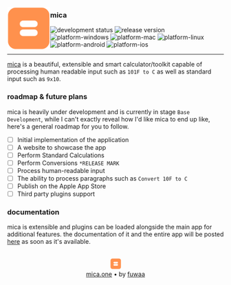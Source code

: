 <a  href="https://mica.one"><img align="left" height="100" src="/docs/assets/mica-logo.png"/></a>

### **mica**
![development status](https://img.shields.io/badge/status-dev-red) 
![release version](https://img.shields.io/badge/release-0-lightgrey)
![platform-windows](https://img.shields.io/badge/platform-windows-red)
![platform-mac](https://img.shields.io/badge/platform-mac-red)
![platform-linux](https://img.shields.io/badge/platform-linux-red)
![platform-android](https://img.shields.io/badge/platform-android-red)
![platform-ios](https://img.shields.io/badge/platform-iOS-red)

<hr>

[mica](https://mica.one/) is a beautiful, extensible and smart calculator/toolkit capable of processing human readable input such as `101F to C` as well as standard input such as `9x10`.


### roadmap & future plans
mica is heavily under development and is currently in stage `Base Development`, while I can't exactly reveal how I'd like mica to end up like, here's a general roadmap for you to follow.

- [ ]  Initial implementation of the application
- [ ]  A website to showcase the app
- [ ]  Perform Standard Calculations 
- [ ]  Perform Conversions `*RELEASE MARK`
- [ ]  Process human-readable input
- [ ]  The ability to process paragraphs such as `Convert 10F to C`
- [ ]  Publish on the Apple App Store
- [ ]  Third party plugins support

### documentation
mica is extensible and plugins can be loaded alongside the main app for additional features.
the documentation of it and the entire app will be posted [here](https://docs.mica.one) as soon as it's available.

<center><br><a  href="https://mica.one"><img  height="25" src="/docs/assets/mica-logo.png"/></a><br><a href="https://mica.one">mica.one</a> • by <a href="https://fuwa.sh">fuwaa</a></center>
